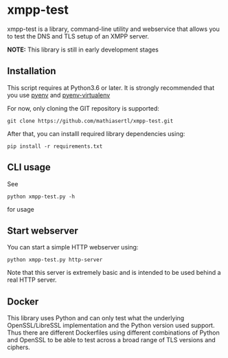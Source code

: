 # xmpp-test

xmpp-test is a library, command-line utility and webservice that allows you to test the DNS and TLS setup of
an XMPP server.

**NOTE:** This library is still in early development stages

## Installation

This script requires at Python3.6 or later. It is strongly recommended that you use
[pyenv](https://github.com/pyenv/pyenv) and 
[pyenv-virtualenv](https://github.com/pyenv/pyenv-virtualenv)

For now, only cloning the GIT repository is supported:

```
git clone https://github.com/mathiasertl/xmpp-test.git
```

After that, you can installl required library dependencies using:

```
pip install -r requirements.txt
```

## CLI usage

See

```
python xmpp-test.py -h
```

for usage

## Start webserver

You can start a simple HTTP webserver using:

```
python xmpp-test.py http-server
```

Note that this server is extremely basic and is intended to be used behind a real HTTP server.

## Docker

This library uses Python and can only test what the underlying OpenSSL/LibreSSL implementation and the Python
version used support. Thus there are different Dockerfiles using different combinations of Python and OpenSSL
to be able to test across a broad range of TLS versions and ciphers.
